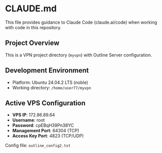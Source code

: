 # CLAUDE.md

This file provides guidance to Claude Code (claude.ai/code) when working with code in this repository.

## Project Overview

This is a VPN project directory (`myvpn`) with Outline Server configuration.

## Development Environment

- Platform: Ubuntu 24.04.2 LTS (noble)
- Working directory: `/home/user77/myvpn`

## Active VPS Configuration

- **VPS IP**: 172.86.89.64
- **Username**: root
- **Password**: cpEBqH39Pn38YC
- **Management Port**: 64304 (TCP)
- **Access Key Port**: 4823 (TCP/UDP)

Config file: `outline_config2.txt`